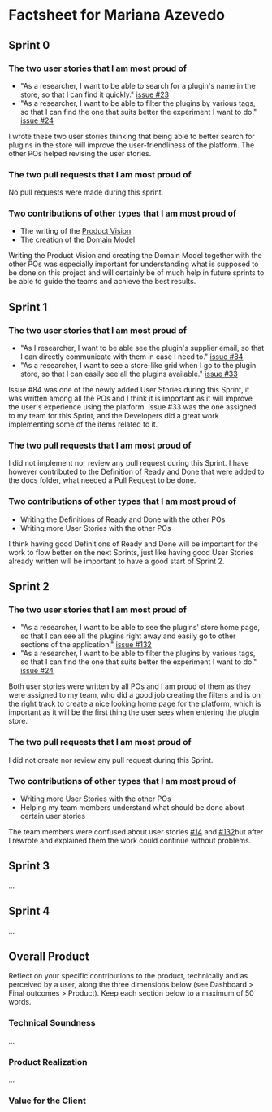# Factsheet for Mariana Azevedo

## Sprint 0

### The two user stories that I am most proud of

 * "As a researcher, I want to be able to search for a plugin's name in the store, so that I can find it quickly." [issue #23](https://github.com/FEUP-MEIC-DS-2023-1MEIC08/VAXPRED/issues/23)
 * "As a researcher, I want to be able to filter the plugins by various tags, so that I can find the one that suits better the experiment I want to do."  [issue #24](https://github.com/FEUP-MEIC-DS-2023-1MEIC08/VAXPRED/issues/24)

 I wrote these two user stories thinking that being able to better search for plugins in the store will improve the user-friendliness of the platform. The other POs helped revising the user stories.


### The two pull requests that I am most proud of

No pull requests were made during this sprint.


### Two contributions of other types that I am most proud of

 * The writing of the [Product Vision](/docs/product.md)
 * The creation of the [Domain Model](/docs/product.md)

 Writing the Product Vision and creating the Domain Model together with the other POs was especially important for understanding what is supposed to be done on this project and will certainly be of much help in future sprints to be able to guide the teams and achieve the best results.



## Sprint 1

### The two user stories that I am most proud of

 * "As I researcher, I want to be able see the plugin's supplier email, so that I can directly communicate with them in case I need to." [issue #84](https://github.com/FEUP-MEIC-DS-2023-1MEIC08/VAXPRED/issues/84)
 * "As a researcher, I want to see a store-like grid when I go to the plugin store, so that I can easily see all the plugins available." [issue  #33](https://github.com/FEUP-MEIC-DS-2023-1MEIC08/VAXPRED/issues/33)

Issue #84 was one of the newly added User Stories during this Sprint, it was written among all the POs and I think it is important as it will improve the user's experience using the platform. Issue #33 was the one assigned to my team for this Sprint, and the Developers did a great work implementing some of the items related to it.


### The two pull requests that I am most proud of

I did not implement nor review any pull request during this Sprint. I have however contributed to the Definition of Ready and Done that were added to the docs folder, what needed a Pull Request to be done.


### Two contributions of other types that I am most proud of
 
 * Writing the Definitions of Ready and Done with the other POs
 * Writing more User Stories with the other POs

I think having good Definitions of Ready and Done will be important for the work to flow better on the next Sprints, just like having good User Stories already written will be important to have a good start of Sprint 2.



## Sprint 2

### The two user stories that I am most proud of

 * "As a researcher, I want to be able to see the plugins' store home page, so that I can see all the plugins right away and easily go to other sections of the application." [issue #132](https://github.com/FEUP-MEIC-DS-2023-1MEIC08/VAXPRED/issues/132)
 * "As a researcher, I want to be able to filter the plugins by various tags, so that I can find the one that suits better the experiment I want to do." [issue #24](https://github.com/FEUP-MEIC-DS-2023-1MEIC08/VAXPRED/issues/24)

Both user stories were written by all POs and I am proud of them as they were assigned to my team, who did a good job creating the filters and is on the right track to create a nice looking home page for the platform, which is important as it will be the first thing the user sees when entering the plugin store.


### The two pull requests that I am most proud of

I did not create nor review any pull request during this Sprint.


### Two contributions of other types that I am most proud of
 
 * Writing more User Stories with the other POs
 * Helping my team members understand what should be done about certain user stories

The team members were confused about user stories  [#14](https://github.com/FEUP-MEIC-DS-2023-1MEIC08/VAXPRED/issues/14) and [#132](https://github.com/FEUP-MEIC-DS-2023-1MEIC08/VAXPRED/issues/132)but after I rewrote and explained them the work could continue without problems.


## Sprint 3

...


## Sprint 4

...


## Overall Product

Reflect on your specific contributions to the product, technically and as perceived by a user, along the three dimensions below (see Dashboard > Final outcomes > Product). Keep each section below to a maximum of 50 words.


### Technical Soundness

...


### Product Realization

...


### Value for the Client
